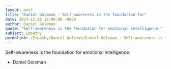 ```yaml
---
layout: post
title: "Daniel Goleman - Self-awareness is the foundation for"
date: 2024-12-28 12:00:00 -0000
author: Daniel Goleman
quote: "Self-awareness is the foundation for emotional intelligence."
subject: Empathy
permalink: /Empathy/Daniel Goleman/Daniel Goleman - Self-awareness is the foundation for
---
```


Self-awareness is the foundation for emotional intelligence.

- Daniel Goleman

